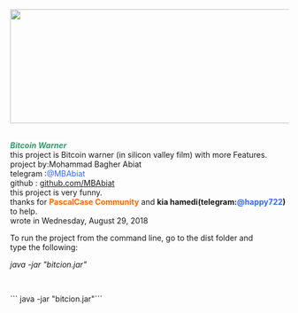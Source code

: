 <p>&nbsp;</p>
<p><strong style="font-size: 14px;"><strong><strong><strong><strong><strong><strong><strong><strong><strong><strong><strong><strong><strong><strong><strong><strong><strong><strong><strong><strong><strong><strong><strong><strong><strong><strong><strong><em><img src="https://i.ytimg.com/vi/uS1KcjkWdoU/maxresdefault.jpg" alt="" width="536" height="206" /></em></strong></strong></strong></strong></strong></strong></strong></strong></strong></strong></strong></strong></strong></strong></strong></strong></strong></strong></strong></strong></strong></strong></strong></strong></strong></strong></strong></strong>&nbsp;</p>
<p><span style="color: #339967; background-color: #ffffff;"><strong><em>Bitcoin Warner</em></strong></span><br /> this project is Bitcoin warner (in silicon valley film) with more Features.<br /> project by:Mohammad Bagher Abiat<br /> telegram :<span style="color: #3366ff;">@MBAbiat</span><br /> github : <a href="http://github.com/MBAbiat">github.com/MBAbiat</a><br /> this project is very funny.<br /> thanks for <span style="color: #ff6600;"><strong>PascalCase Community</strong> </span>and <strong>kia hamedi(telegram:<span style="color: #3366ff;">@happy722</span>)</strong> to help.<br /> wrote in Wednesday, August 29, 2018</p>
<p>To run the project from the command line, go to the dist folder and<br />type the following:</p>
<p><em style="font-size: 14px;">java -jar "bitcion.jar"</em></p>
<p>&nbsp;</p>
``` java -jar "bitcion.jar"```

